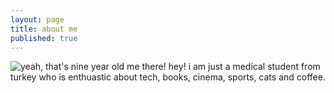 ```yaml
---
layout: page
title: about me
published: true
---
```

![yeah, that's nine year old me there!]({{site.baseurl}}/bora1a.png)
hey! i am just a medical student from turkey who is enthuastic about tech, books, cinema, sports, cats and coffee.
